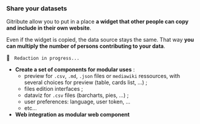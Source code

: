 ### Share your datasets

Gitribute allow you to put in a place **a widget that other people can copy and include in their own website**.

Even if the widget is copied, the data source stays the same. That way **you can multiply the number of persons contributing to your data**.

🚧  &nbsp; `Redaction in progress...`

- **Create a set of components for modular uses** :
  - preview for `.csv`, `.md`, `.json` files or `mediawiki` ressources, with several choices for preview (table, cards list, ...) ;
  - files edition interfaces ;
  - dataviz for `.csv` files (barcharts, pies, ...) ;
  - user preferences: language, user token, ...
  - etc...
- **Web integration as modular web component**
